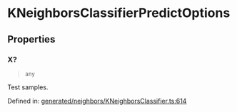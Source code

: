 # KNeighborsClassifierPredictOptions

## Properties

### X?

> `any`

Test samples.

Defined in:  [generated/neighbors/KNeighborsClassifier.ts:614](https://github.com/transitive-bullshit/scikit-learn-ts/blob/b59c1ff/packages/sklearn/src/generated/neighbors/KNeighborsClassifier.ts#L614)
